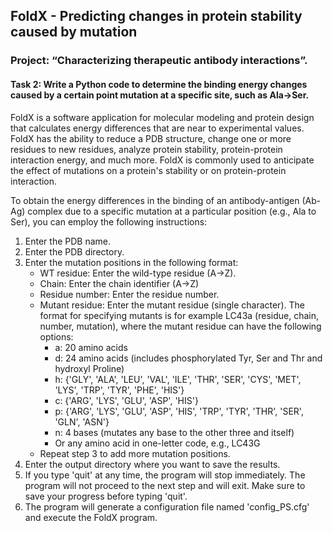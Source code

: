 ## FoldX - Predicting changes in protein stability caused by mutation 

### Project: “Characterizing therapeutic antibody interactions”.

#### Task 2: Write a Python code to determine the binding energy changes caused by a certain point mutation at a specific site, such as Ala->Ser. 

FoldX is a software application for molecular modeling and protein design that calculates energy differences that are near to experimental values. FoldX has the ability to reduce a PDB structure, change one or more residues to new residues, analyze protein stability, protein-protein interaction energy, and much more. FoldX is commonly used to anticipate the effect of mutations on a protein's stability or on protein-protein interaction.

To obtain the energy differences in the binding of an antibody-antigen (Ab-Ag) complex due to a specific mutation at a particular position (e.g., Ala to Ser), you can employ the following instructions:
1. Enter the PDB name.
2. Enter the PDB directory.
3. Enter the mutation positions in the following format:
   - WT residue: Enter the wild-type residue (A->Z).
   - Chain: Enter the chain identifier (A->Z)
   - Residue number: Enter the residue number.
   - Mutant residue: Enter the mutant residue (single character).
     The format for specifying mutants is for example LC43a (residue, chain, number, mutation),
     where the mutant residue can have the following options:
     + a: 20 amino acids
     + d: 24 amino acids (includes phosphorylated Tyr, Ser and Thr and hydroxyl Proline)
     + h: {'GLY', 'ALA', 'LEU', 'VAL', 'ILE', 'THR', 'SER', 'CYS', 'MET', 'LYS', 'TRP', 'TYR', 'PHE', 'HIS'}
     + c: {'ARG', 'LYS', 'GLU', 'ASP', 'HIS'}
     + p: {'ARG', 'LYS', 'GLU', 'ASP', 'HIS', 'TRP', 'TYR', 'THR', 'SER', 'GLN', 'ASN'}
     + n: 4 bases (mutates any base to the other three and itself)
     + Or any amino acid in one-letter code, e.g., LC43G
   - Repeat step 3 to add more mutation positions.
4. Enter the output directory where you want to save the results.
5. If you type 'quit' at any time, the program will stop immediately.
   The program will not proceed to the next step and will exit.
   Make sure to save your progress before typing 'quit'.
6. The program will generate a configuration file named 'config_PS.cfg' and execute the FoldX program.
